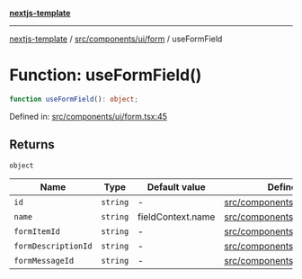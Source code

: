 [**nextjs-template**](../../../../../README.md)

---

[nextjs-template](../../../../../README.md) / [src/components/ui/form](../README.md) / useFormField

# Function: useFormField()

```ts
function useFormField(): object;
```

Defined in: [src/components/ui/form.tsx:45](https://github.com/Its-Satyajit/nextjs-template/blob/main/src/components/ui/form.tsx#L45)

## Returns

`object`

| Name                                               | Type     | Default value     | Defined in                                                                                                                                                    |
| -------------------------------------------------- | -------- | ----------------- | ------------------------------------------------------------------------------------------------------------------------------------------------------------- |
| <a id="id"></a> `id`                               | `string` | -                 | [src/components/ui/form.tsx:59](https://github.com/Its-Satyajit/nextjs-template/blob/main/src/components/ui/form.tsx#L59) |
| <a id="name"></a> `name`                           | `string` | fieldContext.name | [src/components/ui/form.tsx:60](https://github.com/Its-Satyajit/nextjs-template/blob/main/src/components/ui/form.tsx#L60) |
| <a id="formitemid"></a> `formItemId`               | `string` | -                 | [src/components/ui/form.tsx:61](https://github.com/Its-Satyajit/nextjs-template/blob/main/src/components/ui/form.tsx#L61) |
| <a id="formdescriptionid"></a> `formDescriptionId` | `string` | -                 | [src/components/ui/form.tsx:62](https://github.com/Its-Satyajit/nextjs-template/blob/main/src/components/ui/form.tsx#L62) |
| <a id="formmessageid"></a> `formMessageId`         | `string` | -                 | [src/components/ui/form.tsx:63](https://github.com/Its-Satyajit/nextjs-template/blob/main/src/components/ui/form.tsx#L63) |
